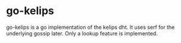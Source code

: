# go-kelips
go-kelips is a go implementation of the kelips dht.  It uses serf for the underlying gossip later.  Only a lookup feature is implemented.
